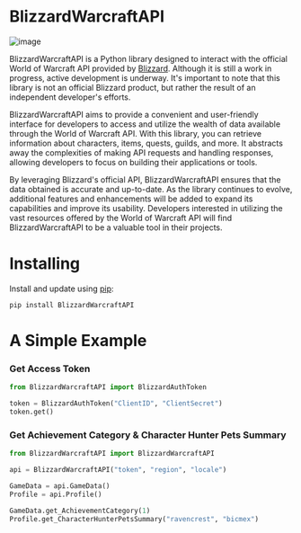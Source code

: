# BlizzardWarcraftAPI

![image](https://drive.google.com/uc?export=view&id=1bwLWgLTIHPy23sTfufMNV9NHhvQ4vQ1y)

BlizzardWarcraftAPI is a Python library designed to interact with the official World of Warcraft API provided by <a href="https://develop.battle.net/documentation/world-of-warcraft">Blizzard</a>. Although it is still a work in progress, active development is underway. It's important to note that this library is not an official Blizzard product, but rather the result of an independent developer's efforts.

BlizzardWarcraftAPI aims to provide a convenient and user-friendly interface for developers to access and utilize the wealth of data available through the World of Warcraft API. With this library, you can retrieve information about characters, items, quests, guilds, and more. It abstracts away the complexities of making API requests and handling responses, allowing developers to focus on building their applications or tools.

By leveraging Blizzard's official API, BlizzardWarcraftAPI ensures that the data obtained is accurate and up-to-date. As the library continues to evolve, additional features and enhancements will be added to expand its capabilities and improve its usability. Developers interested in utilizing the vast resources offered by the World of Warcraft API will find BlizzardWarcraftAPI to be a valuable tool in their projects.

# Installing
Install and update using <a href="https://pip.pypa.io/en/stable/getting-started/">pip</a>:
```shell
pip install BlizzardWarcraftAPI
```

# A Simple Example

### Get Access Token

````python
from BlizzardWarcraftAPI import BlizzardAuthToken

token = BlizzardAuthToken("ClientID", "ClientSecret")
token.get()
````

### Get Achievement Category & Character Hunter Pets Summary

````python
from BlizzardWarcraftAPI import BlizzardWarcraftAPI

api = BlizzardWarcraftAPI("token", "region", "locale")

GameData = api.GameData()
Profile = api.Profile()

GameData.get_AchievementCategory(1)
Profile.get_CharacterHunterPetsSummary("ravencrest", "bicmex")
````